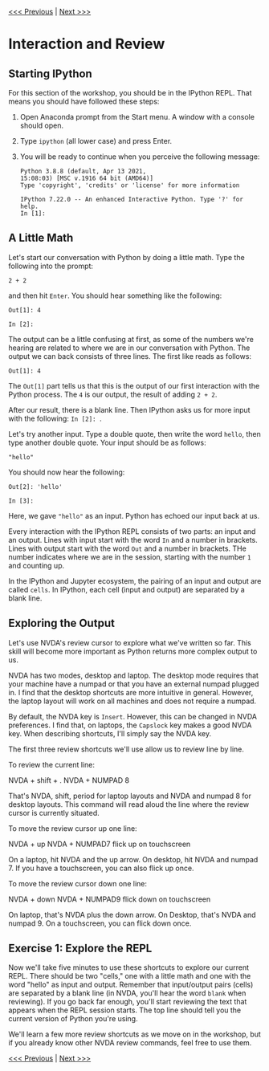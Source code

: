 [<<< Previous](repl.md) | [Next >>>](math.md)

# Interaction and Review

## Starting IPython

For this section of the workshop, you should be in the IPython REPL. That means you should have followed these steps:

1. Open Anaconda prompt from the Start menu. A window with a console should open.
2. Type `ipython` (all lower case) and press Enter.
3. You will be ready to continue when you perceive the following message:

	```
	Python 3.8.8 (default, Apr 13 2021,
	15:08:03) [MSC v.1916 64 bit (AMD64)]
	Type 'copyright', 'credits' or 'license' for more information

	IPython 7.22.0 -- An enhanced Interactive Python. Type '?' for help.
	In [1]:
	```

## A Little Math

Let's start our conversation with Python by doing a little math. Type the following into the prompt:

```
2 + 2
```

and then hit `Enter`. You should hear something like the following:

```
Out[1]: 4

In [2]: 
```

The output can be a little confusing at first, as some of the numbers we're hearing are related to where we are in our conversation with Python. The output we can back consists of three lines. The first like reads as follows:

```
Out[1]: 4
```

The `Out[1]` part tells us that this is the output of our first interaction with the Python process. The `4` is our output, the result of adding `2 + 2`.

After our result, there is a blank line. Then IPython asks us for more input with the following: `In [2]: `.

Let's try another input. Type a double quote, then write the word `hello`, then type another double quote. Your input should be as follows:

```
"hello"
```

You should now hear the following:

```
Out[2]: 'hello'

In [3]: 
```

Here, we gave `"hello"` as an input. Python has echoed our input back at us.

Every interaction with the IPython REPL consists of two parts: an input and an output. Lines with input start with the word `In` and a number in brackets. Lines with output start with the word `Out` and a number in brackets. THe number indicates where we are in the session, starting with the number `1` and counting up.

In the IPython and Jupyter ecosystem, the pairing of an input and output are called `cells`. In IPython, each cell (input and output) are separated by a blank line.

## Exploring the Output

Let's use NVDA's review cursor to explore what we've written so far. This skill will become more important as Python returns more complex output to us.

NVDA has two modes, desktop and laptop. The desktop mode requires that your machine have a numpad or that you have an external numpad plugged in. I find that the desktop shortcuts are more intuitive in general. However, the laptop layout will work on all machines and does not require a numpad. 

By default, the NVDA key is `Insert`. However, this can be changed in NVDA preferences. I find that, on laptops, the `Capslock` key makes a good NVDA key. When describing shortcuts, I'll simply say the NVDA key.

The first three review shortcuts we'll use allow us to review line by line. 

To review the current line:

NVDA + shift + .
NVDA + NUMPAD 8

That's NVDA, shift, period for laptop layouts and NVDA and numpad 8 for desktop layouts. This command will read aloud the line where the review cursor is currently situated.

To move the review cursor up one line:

NVDA + up
NVDA + NUMPAD7
flick up on touchscreen

On a laptop, hit NVDA and the up arrow. On desktop, hit NVDA and numpad 7. If you have a touchscreen, you can also flick up once.

To move the review cursor down one line:

NVDA + down
NVDA + NUMPAD9
flick down on touchscreen

On laptop, that's NVDA plus the down arrow. On Desktop, that's NVDA and numpad 9. On a touchscreen, you can flick down once.

## Exercise 1: Explore the REPL

Now we'll take five minutes to use these shortcuts to explore our current REPL. There should be two "cells," one with a little math and one with the word "hello" as input and output. Remember that input/output pairs (cells) are separated by a blank line (in NVDA, you'll hear the word `blank` when reviewing). If you go back far enough, you'll start reviewing the text that appears when the REPL session starts. The top line should tell you the current version of Python you're using.

We'll learn a few more review shortcuts as we move on in the workshop, but if you already know other NVDA review commands, feel free to use them. 

[<<< Previous](repl.md) | [Next >>>](math.md)
